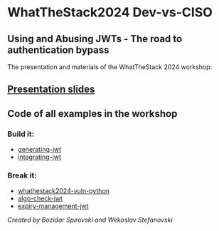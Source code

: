 # WhatTheStack2024 Dev-vs-CISO 
## Using and Abusing JWTs - The road to authentication bypass

The presentation and materials of the WhatTheStack 2024 workshop: 

## [Presentation slides](https://github.com/dev-vs-ciso/whatthestack2024/blob/main/WTS2024_Using_and_abusing_JWTs.pdf)

## Code of all examples in the workshop
### Build it:
* [generating-jwt](https://github.com/dev-vs-ciso/generating-jwt)
* [integrating-jwt](https://github.com/dev-vs-ciso/integrating-jwt)

### Break it:
* [whathestack2024-vuln-python](https://github.com/dev-vs-ciso/whathestack2024-vuln-python)
* [algo-check-jwt](https://github.com/dev-vs-ciso/algo-check-jwt)
* [expiry-management-jwt](https://github.com/dev-vs-ciso/expiry-management-jwt)

_Created by Bozidar Spirovski and Wekoslav Stefanovski_
